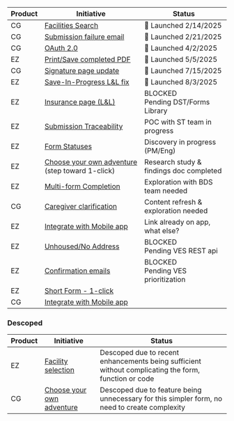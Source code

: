 | Product | Initiative                                      | Status                                   |
|---------|-------------------------------------------------|------------------------------------------|
| CG      | [Facilities Search](https://github.com/department-of-veterans-affairs/va.gov-team/issues/19433)                                | 🎉 Launched 2/14/2025                  |
| CG      | [Submission failure email](https://github.com/department-of-veterans-affairs/va.gov-team/issues/95359)                         | 🎉 Launched 2/21/2025                  |
| CG      | [OAuth 2.0](https://github.com/department-of-veterans-affairs/va.gov-team/issues/89108)                                        | 🎉 Launched 4/2/2025                   |
| EZ      | [Print/Save completed PDF](https://github.com/department-of-veterans-affairs/va.gov-team/issues/60909)                         | 🎉 Launched 5/5/2025                   |
| CG      | [Signature page update](https://github.com/department-of-veterans-affairs/va.gov-team/issues/102073)                           | 🎉 Launched 7/15/2025                  |
| EZ      | [Save-In-Progress L&L fix](https://github.com/department-of-veterans-affairs/va.gov-team/issues/94818)                         | 🎉 Launched 8/3/2025                   |
| EZ      | [Insurance page (L&L)](https://github.com/department-of-veterans-affairs/va.gov-team/issues/90159)                             | BLOCKED<br>Pending DST/Forms Library    |
| EZ      | [Submission Traceability](https://github.com/department-of-veterans-affairs/va.gov-team/issues/80978)                          | POC with ST team in progress            |
| EZ      | [Form Statuses](https://github.com/department-of-veterans-affairs/va.gov-team/issues/95313)                                    | Discovery in progress (PM/Eng)          |
| EZ      | [Choose your own adventure](https://github.com/department-of-veterans-affairs/va.gov-team/issues/103253) (step toward 1-click) | Research study & findings doc completed |
| EZ      | [Multi-form Completion](https://github.com/department-of-veterans-affairs/va.gov-team/issues/103260)                           | Exploration with BDS team needed        |
| CG      | [Caregiver clarification](https://github.com/department-of-veterans-affairs/va.gov-team/issues/37541)                          | Content refresh & exploration needed    |
| EZ      | [Integrate with Mobile app](https://github.com/department-of-veterans-affairs/va.gov-team/issues/103255)                       | Link already on app, what else?         |
| EZ      | [Unhoused/No Address](https://github.com/department-of-veterans-affairs/va.gov-team/issues/103256)                             | BLOCKED<br>Pending VES REST api         |
| EZ      | [Confirmation emails](https://github.com/department-of-veterans-affairs/va.gov-team/issues/40765)                              | BLOCKED<br>Pending VES prioritization   |
| EZ      | [Short Form - 1-click](https://github.com/department-of-veterans-affairs/va.gov-team/issues/103258)                            |                                         |
| CG      | [Integrate with Mobile app](https://github.com/department-of-veterans-affairs/va.gov-team/issues/103250)                       |                                         |



### Descoped

| Product | Initiative                                      | Status                                   |
|---------|-------------------------------------------------|------------------------------------------|
| EZ      | [Facility selection](https://github.com/department-of-veterans-affairs/va.gov-team/issues/30650)          | Descoped due to recent enhancements being sufficient without complicating the form, function or code|
| CG      | [Choose your own adventure](https://github.com/department-of-veterans-affairs/va.gov-team/issues/103252)  | Descoped due to feature being unnecessary for this simpler form, no need to create complexity       |
